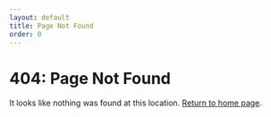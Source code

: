 ```yaml
---
layout: default
title: Page Not Found
order: 0
---
```


<div class="container notice">
  <h1>404: Page Not Found</h1>
  <p>It looks like nothing was found at this location. <a href="{{ site.baseurl }}/">Return to home page</a>.</p>
</div>

